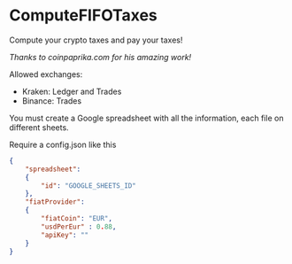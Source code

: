 # ComputeFIFOTaxes

Compute your crypto taxes and pay your taxes!

*Thanks to coinpaprika.com for his amazing work!*

Allowed exchanges:

- Kraken: Ledger and Trades
- Binance: Trades

You must create a Google spreadsheet with all the information, each file on different sheets.

Require a config.json like this

```json
{
    "spreadsheet":
    {
        "id": "GOOGLE_SHEETS_ID"
    },
    "fiatProvider":
    {
        "fiatCoin": "EUR",
        "usdPerEur" : 0.88,
        "apiKey": ""
    }
}
```
